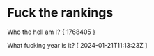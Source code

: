 # Fuck the rankings

Who the hell am I?
{ 1768405 }

What fucking year is it?
[ 2024-01-21T11:13:23Z ]
